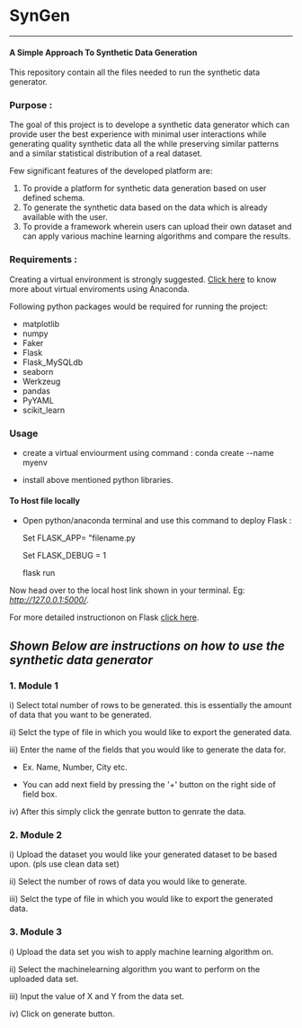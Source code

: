 # SynGen #
----
#### A Simple Approach To Synthetic Data Generation #####

This repository contain all the files needed to run the synthetic data generator.


### Purpose : ###
The goal of this project is to develope a synthetic data generator which can provide user the best 
experience with minimal user interactions while generating quality synthetic data all the while 
preserving similar patterns and a similar statistical distribution of a real dataset.

Few significant features of the developed platform are:
1.  To provide a platform for synthetic data generation based on user defined schema.
2.  To generate the synthetic data based on the data which is already available with the user.
3.  To provide a framework wherein users can upload their own dataset and can apply various machine learning algorithms and compare the results.

### Requirements : ###
Creating a virtual environment is strongly suggested. [Click here](https://docs.conda.io/projects/conda/en/latest/user-guide/tasks/manage-environments.html ) to know more about
virtual enviroments using Anaconda.

Following python packages would be required for running the project:
  * matplotlib
  * numpy
  * Faker
  * Flask
  * Flask_MySQLdb
  * seaborn
  * Werkzeug
  * pandas
  * PyYAML
  * scikit_learn
  
  ### Usage ###
  * create a virtual enviourment using command :
     conda create --name myenv
    
  * install above mentioned python libraries.

#### To Host file locally #### 
  
  * Open python/anaconda terminal and use this command to deploy Flask  :
    
    Set FLASK_APP= "filename.py
    
    Set FLASK_DEBUG = 1
    
    flask run
    
   Now head over to the local host link shown in your terminal. Eg: *http://127.0.0.1:5000/*.
  
   For more detailed instructionon on Flask [click here](https://flask.palletsprojects.com/en/1.1.x/quickstart/).
 
 ## ***Shown Below are instructions on how to use the synthetic data generator*** ##

### 1. Module 1 ###    
   i)   Select total number of rows to be generated. this is essentially the amount of data that you want to be generated.
    
   ii)  Selct the type of file in which you would like to export the generated data.
    
   iii) Enter the name of the fields that you would like to generate the data for. 
           
   -  Ex. Name, Number, City etc.
   
   -  You can add next field by pressing the '+' button on the right side of field box.
    
   iv)  After this simply click the genrate button to genrate the data. 
          
### 2. Module 2 ###
   
   i)   Upload the dataset you would like your generated dataset to be based upon.
        (pls use clean data set)
   
   ii)  Select the number of rows of data you would like to generate.
   
   iii) Selct the type of file in which you would like to export the generated data.

### 3. Module 3 ###
   
   i)   Upload the data set you wish to apply machine learning algorithm on.
   
   ii)  Select the machinelearning algorithm you want to perform on the uploaded data set.
   
   iii) Input the value of X and Y from the data set.
   
   iv)  Click on generate button.   
   
